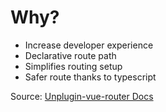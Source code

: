 # Why?

- Increase developer experience
- Declarative route path
- Simplifies routing setup
- Safer route thanks to typescript

Source: [Unplugin-vue-router Docs](https://github.com/posva/unplugin-vue-router)